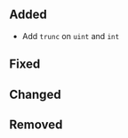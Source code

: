 <!--
 Thanks for the MR! Please add lines describing your changes in the appropriate section

 For example:

## Added
- Added some more fish
## Fixed
 a generic parameter
-->

## Added

- Add `trunc` on `uint` and `int`

## Fixed

## Changed

## Removed


